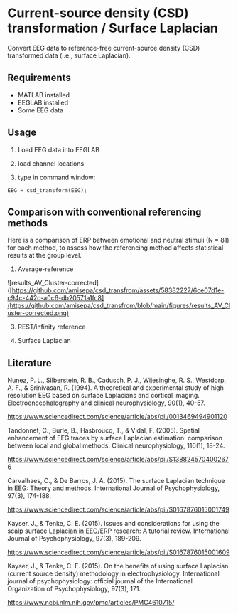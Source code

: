 # Current-source density (CSD) transformation / Surface Laplacian
Convert EEG data to reference-free current-source density (CSD) transformed data (i.e., surface Laplacian). 

## Requirements

- MATLAB installed
- EEGLAB installed
- Some EEG data


## Usage

1) Load EEG data into EEGLAB

2) load channel locations

3) type in command window:

```EEG = csd_transform(EEG);```

## Comparison with conventional referencing methods

Here is a comparison of ERP between emotional and neutral stimuli (N = 81) for each method, to assess how the referencing method affects statistical results at the group level. 

1) Average-reference

![results_AV_Cluster-corrected]([https://github.com/amisepa/csd_transfrom/assets/58382227/6ce07d1e-c94c-442c-a0c6-db20571a1fc8](https://github.com/amisepa/csd_transfrom/blob/main/figures/results_AV_Cluster-corrected.png)


3) REST/infinity reference

4) Surface Laplacian



## Literature

Nunez, P. L., Silberstein, R. B., Cadusch, P. J., Wijesinghe, R. S., Westdorp, A. F., & Srinivasan, R. (1994). A theoretical and experimental study of high resolution EEG based on surface Laplacians and cortical imaging. Electroencephalography and clinical neurophysiology, 90(1), 40-57.

https://www.sciencedirect.com/science/article/abs/pii/0013469494901120

Tandonnet, C., Burle, B., Hasbroucq, T., & Vidal, F. (2005). Spatial enhancement of EEG traces by surface Laplacian estimation: comparison between local and global methods. Clinical neurophysiology, 116(1), 18-24.

https://www.sciencedirect.com/science/article/abs/pii/S1388245704002676

Carvalhaes, C., & De Barros, J. A. (2015). The surface Laplacian technique in EEG: Theory and methods. International Journal of Psychophysiology, 97(3), 174-188.

https://www.sciencedirect.com/science/article/abs/pii/S0167876015001749

Kayser, J., & Tenke, C. E. (2015). Issues and considerations for using the scalp surface Laplacian in EEG/ERP research: A tutorial review. International Journal of Psychophysiology, 97(3), 189-209.

https://www.sciencedirect.com/science/article/abs/pii/S0167876015001609

Kayser, J., & Tenke, C. E. (2015). On the benefits of using surface Laplacian (current source density) methodology in electrophysiology. International journal of psychophysiology: official journal of the International Organization of Psychophysiology, 97(3), 171.

https://www.ncbi.nlm.nih.gov/pmc/articles/PMC4610715/

